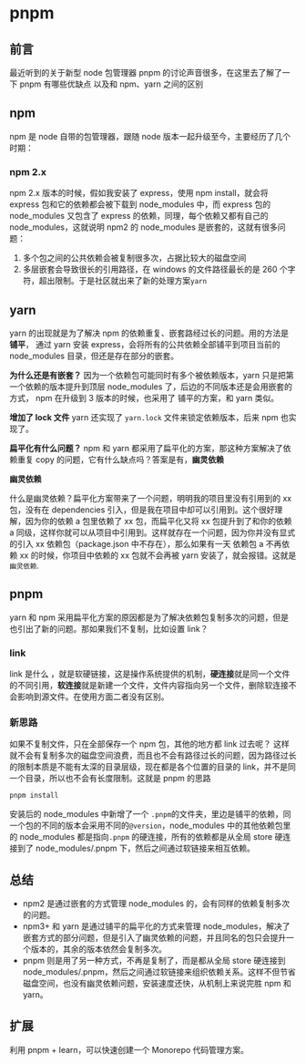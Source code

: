 # pnpm

## 前言

最近听到的关于新型 node 包管理器 pnpm 的讨论声音很多，在这里去了解了一下 pnpm 有哪些优缺点 以及和 npm、yarn 之间的区别

## npm

npm 是 node 自带的包管理器，跟随 node 版本一起升级至今，主要经历了几个时期：

### npm 2.x

npm 2.x 版本的时候，假如我安装了 express，使用 npm install，就会将 express 包和它的依赖都会被下载到 node_modules 中，而 express 包的 node_modules 又包含了 express 的依赖，同理，每个依赖又都有自己的 node_modules，这就说明 npm2 的 node_modules 是嵌套的，这就有很多问题：

1. 多个包之间的公共依赖会被复制很多次，占据比较大的磁盘空间
2. 多层嵌套会导致很长的引用路径，在 windows 的文件路径最长的是 260 个字符，超出限制。于是社区就出来了新的处理方案`yarn`

## yarn

yarn 的出现就是为了解决 npm 的依赖重复、嵌套路经过长的问题。用的方法是**铺平**， 通过 yarn 安装 express，会将所有的公共依赖全部铺平到项目当前的 node_modules 目录，但还是存在部分的嵌套。

**为什么还是有嵌套？**
因为一个依赖包可能同时有多个被依赖版本，yarn 只是把第一个依赖的版本提升到顶层 node_modules 了，后边的不同版本还是会用嵌套的方式， npm 在升级到 3 版本的时候，也采用了 铺平的方案，和 yarn 类似。

**增加了 lock 文件**
yarn 还实现了 `yarn.lock` 文件来锁定依赖版本，后来 npm 也实现了。

**扁平化有什么问题？**
npm 和 yarn 都采用了扁平化的方案，那这种方案解决了依赖重复 copy 的问题，它有什么缺点吗？答案是有，**幽灵依赖**

**幽灵依赖**

什么是幽灵依赖？扁平化方案带来了一个问题，明明我的项目里没有引用到的 xx 包，没有在 dependencies 引入，但是我在项目中却可以引用到。这个很好理解，因为你的依赖 a 包里依赖了 xx 包，而扁平化又将 xx 包提升到了和你的依赖 a 同级，这样你就可以从项目中引用到。这样就存在一个问题，因为你并没有显式的引入 xx 依赖包（package.json 中不存在），那么如果有一天 依赖包 a 不再依赖 xx 的时候，你项目中依赖的 xx 包就不会再被 yarn 安装了，就会报错。这就是`幽灵依赖`.

## pnpm

yarn 和 npm 采用扁平化方案的原因都是为了解决依赖包复制多次的问题，但是也引出了新的问题。那如果我们不复制，比如设置 link？

### link

link 是什么 ，就是软硬链接，这是操作系统提供的机制，**硬连接**就是同一个文件的不同引用，**软连接**就是新建一个文件，文件内容指向另一个文件，删除软连接不会影响到源文件。在使用方面二者没有区别。

### 新思路

如果不复制文件，只在全部保存一个 npm 包，其他的地方都 link 过去呢？
这样就不会有复制多次的磁盘空间浪费，而且也不会有路径过长的问题，因为路径过长的限制本质是不能有太深的目录层级，现在都是各个位置的目录的 link，并不是同一个目录，所以也不会有长度限制。这就是 pnpm 的思路

```sh
pnpm install
```

安装后的 node_modules 中新增了一个 `.pnpm`的文件夹，里边是铺平的依赖，同一个包的不同的版本会采用不同的`@version`，node_modules 中的其他依赖包里的 node_modules 都是指向`.pnpm` 的硬连接，所有的依赖都是从全局 store 硬连接到了 node_modules/.pnpm 下，然后之间通过软链接来相互依赖。

## 总结

- npm2 是通过嵌套的方式管理 node_modules 的，会有同样的依赖复制多次的问题。
- npm3+ 和 yarn 是通过铺平的扁平化的方式来管理 node_modules，解决了嵌套方式的部分问题，但是引入了幽灵依赖的问题，并且同名的包只会提升一个版本的，其余的版本依然会复制多次。
- pnpm 则是用了另一种方式，不再是复制了，而是都从全局 store 硬连接到 node_modules/.pnpm，然后之间通过软链接来组织依赖关系。这样不但节省磁盘空间，也没有幽灵依赖问题，安装速度还快，从机制上来说完胜 npm 和 yarn。

## 扩展

利用 pnpm + learn，可以快速创建一个 Monorepo 代码管理方案。

